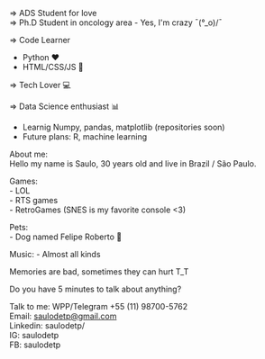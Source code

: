 => ADS Student for love<br>
=> Ph.D Student in oncology area - Yes, I'm crazy ¯\(°_o)/¯ 

=> Code Learner
  - Python ❤️  
  - HTML/CSS/JS 🤩

=> Tech Lover 💻

=> Data Science enthusiast 📊
  - Learnig Numpy, pandas, matplotlib (repositories soon)
  - Future plans: R, machine learning
  
 
 About me:<br>
  Hello my name is Saulo, 30 years old and live in Brazil / São Paulo. 
  
  Games:<br>
    - LOL<br>
    - RTS games<br>
    - RetroGames (SNES is my favorite console <3)
    
   Pets:<br>
    - Dog named Felipe Roberto 🐶
    
   Music:
    - Almost all kinds
    
        
   Memories are bad, sometimes they can hurt T_T<br>
    
  Do you have 5 minutes to talk about anything?<br>

  Talk to me: WPP/Telegram +55 (11) 98700-5762<br>
  Email: saulodetp@gmail.com<br>
  Linkedin: saulodetp/<br>
  IG: saulodetp<br>
  FB: saulodetp<br>
    
  

